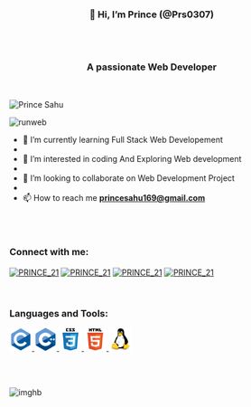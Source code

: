   #            <h3 align="center">                     👋 Hi, I’m Prince (@Prs0307)</h3>
  </br>
  </br>
  <h3 align="center"> A passionate Web Developer</h3></br>
  <p align="left"> <img src="https://komarev.com/ghpvc/?username=Prs0307&label=Profile%20views&color=0e75b6&style=flat" alt="Prince Sahu" /> </p>
  
  
  
  

  
  ![runweb](https://user-images.githubusercontent.com/91106662/209208806-102c537b-a29b-40eb-905a-91bf387cf67e.gif)

  
  
- 🌱 I’m currently learning Full Stack Web Developement</br>
- 
- 👀 I’m interested in coding And Exploring Web development
- </br>
- 💞️ I’m looking to collaborate on Web Development Project
- </br>
- 📫 How to reach me **princesahu169@gmail.com** 
</br>
<br>
<p align="left">
<h3 align="left">Connect with me:</h3> 


<a href="https://www.instagram.com/princesahu0703/" target="blank"><img align="center" src="https://raw.githubusercontent.com/rahuldkjain/github-profile-readme-generator/master/src/images/icons/Social/instagram.svg" alt="PRINCE_21" height="30" width="40" /></a>
<a href="https://www.hackerrank.com/princesahu169?hr_r=1" target="blank"><img align="center" src="https://raw.githubusercontent.com/rahuldkjain/github-profile-readme-generator/master/src/images/icons/Social/hackerrank.svg" alt="PRINCE_21" height="30" width="40" /></a>
<a href="https://leetcode.com/princesahu169/" target="blank"><img align="center" src="https://raw.githubusercontent.com/rahuldkjain/github-profile-readme-generator/master/src/images/icons/Social/leet-code.svg" alt="PRINCE_21" height="30" width="40" /></a>
<a href="https://auth.geeksforgeeks.org/user/princesahu169" target="blank"><img align="center" src="https://raw.githubusercontent.com/rahuldkjain/github-profile-readme-generator/master/src/images/icons/Social/geeks-for-geeks.svg" alt="PRINCE_21" height="30" width="40" /></a>
</p>
<br>
<h3 align="left">Languages and Tools:</h3>
<p align="left"> <a href="https://www.cprogramming.com/" target="_blank"> <img src="https://raw.githubusercontent.com/devicons/devicon/master/icons/c/c-original.svg" alt="c" width="40" height="40"/> </a> <a href="https://www.w3schools.com/cpp/" target="_blank"> <img src="https://raw.githubusercontent.com/devicons/devicon/master/icons/cplusplus/cplusplus-original.svg" alt="cplusplus" width="40" height="40"/> </a> <a href="https://www.w3schools.com/css/" target="_blank"> <img src="https://raw.githubusercontent.com/devicons/devicon/master/icons/css3/css3-original-wordmark.svg" alt="css3" width="40" height="40"/> </a> <a href="https://www.w3.org/html/" target="_blank"> <img src="https://raw.githubusercontent.com/devicons/devicon/master/icons/html5/html5-original-wordmark.svg" alt="html5" width="40" height="40"/> </a> <a href="https://www.linux.org/" target="_blank"> <img src="https://raw.githubusercontent.com/devicons/devicon/master/icons/linux/linux-original.svg" alt="linux" width="40" height="40"/> </a> </p>
<br>
<!-- -   INSTA : **** -->
</br>


![imghb](https://user-images.githubusercontent.com/91106662/209207893-b3975980-1ee0-431c-a345-0b859a00ce0a.jpeg)
<!---
Prs0307/Prs0307 is a ✨ special ✨ repository because its `README.md` (this file) appears on your GitHub profile.
You can click the Preview link to take a look at your changes.
--->

